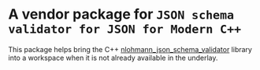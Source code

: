 # A vendor package for `JSON schema validator for JSON for Modern C++`

This package helps bring the C++ [nlohmann_json_schema_validator](https://github.com/pboettch/json-schema-validator) library into a workspace when it is not already available in the underlay.
